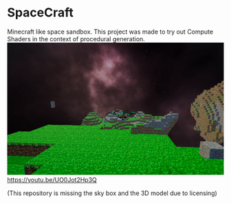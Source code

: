 # SpaceCraft

Minecraft like space sandbox. This project was made to try out Compute Shaders in the context of procedural generation.
![alt text](ScreenShot4.png)
https://youtu.be/UO0Jot2Hp3Q

(This repository is missing the sky box and the 3D model due to licensing)
